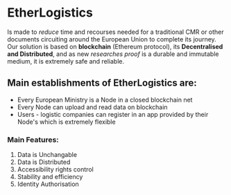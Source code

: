 # EtherLogistics 
Is made to *reduce* time and recourses needed for a traditional CMR or other documents circuiting around the European Union to complete its journey. 
Our solution is based on **blockchain** (Ethereum protocol), its **Decentralised and Distributed**, and as new *researches proof* is a durable and immutable medium, it is extremely safe and reliable.
## Main establishments of EtherLogistics are:
- Every European Ministry is a Node in a closed blockchain net 
- Every Node can upload and read data on blockchain 
- Users - logistic companies can register in an app provided by their Node's which is extremely flexible
### Main Features:
1. Data is Unchangable
1. Data is Distributed
1. Accessibility rights control
1. Stability and efficiency 
1. Identity Authorisation 



